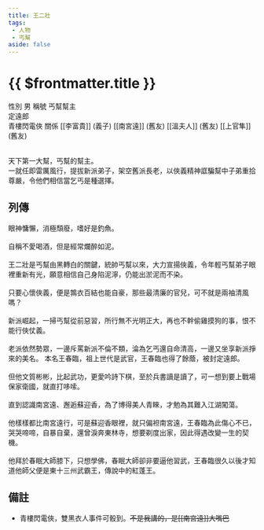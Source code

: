 ```yaml
---
title: 王二壯
tags:
 - 人物
 - 丐幫
aside: false
---
```


# {{ $frontmatter.title }}

<ChTabs position="bottom">
	<ChTab title="王二壯">
		<Ch src='/images/characters/special401/normal.png' position='right'/>
		<ChName nameZh='王二壯' nameEn='Wang Er Zhuang' position='right' />
		<ChTable>
			<ChTr>
				<ChTd isTitle=true>
					性別
				</ChTd>
				<ChTd>
					男
				</ChTd>
			</ChTr>
			<ChTr>
				<ChTd isTitle=true>
					稱號
				</ChTd>
				<ChTd>
					丐幫幫主<br>定遠郎<br>青樓閃電俠
				</ChTd>
			</ChTr>
			<ChTr>
				<ChTd isTitle=true position='center'>
					關係
				</ChTd>
			</ChTr>
			<ChTr>
				<ChTd position='center'>
					[[李富貴]] (義子)
				</ChTd>
			</ChTr>
			<ChTr>
				<ChTd position='center'>
					[[南宮遠]] (舊友)
				</ChTd>
			</ChTr>
			<ChTr>
				<ChTd position='center'>
					[[溫夫人]] (舊友)
				</ChTd>
			</ChTr>
			<ChTr>
				<ChTd position='center'>
					[[上官隼]] (舊友)
				</ChTd>
			</ChTr>
		</ChTable>
	</ChTab>
</ChTabs>
<br><br>

天下第一大幫，丐幫的幫主。  
一就任即雷厲風行，提拔新派弟子，架空舊派長老，以俠義精神誆騙幫中子弟重拾尊嚴，令他們相信當乞丐是種選擇。

## 列傳

<Tabs>
  <Tab title="列傳一">
	眼神慵懶，消極頹廢，嗜好是釣魚。<br><br>
	自稱不愛喝酒，但是經常爛醉如泥。<br><br>
	王二壯是丐幫由黑轉白的關鍵，統帥丐幫以來，大力宣揚俠義，令年輕丐幫弟子眼裡重新有光，願意相信自己身陷泥濘，仍能出淤泥而不染。<br><br>
	只要心懷俠義，便是鶉衣百結也能自豪，那些最清廉的官兒，可不就是兩袖清風嗎？<br><br>
	新派崛起，一掃丐幫從前惡習，所行無不光明正大，再也不幹偷雞摸狗的事，恨不能行俠仗義。<br><br>
	老派依然勢眾，一邊斥罵新派不倫不類，淪為乞丐還自命清高，一邊又坐享新派掙來的美名。
  </Tab>
  <Tab title="列傳二">
	本名王春臨，祖上世代是武官，王春臨也得了餘蔭，被封定遠郎。<br><br>
	但他文質彬彬，比起武功，更愛吟詩下棋，至於兵書讀是讀了，可一想到要上戰場保家衛國，就直打哆嗦。<br><br>
	直到認識南宮遠、邂逅蘇迎香，為了博得美人青睞，才勉為其難入江湖闖蕩。<br><br>
	他樣樣都比南宮遠行，可是蘇迎香眼裡，就只偏袒南宮遠，王春臨為此傷心不已，哭哭啼啼，自暴自棄，還曾淚奔東林寺，想要剃度出家，因此得遇改變一生的契機。<br><br>
	他拜於春眠大師膝下，只想學佛，春眠大師卻非要逼他習武，王春臨很久以後才知道他師父便是東十三州武霸王，傳說中的紅蓬王。
  </Tab>
</Tabs>

## 備註

- 青樓閃電俠，雙黑衣人事件可骰到。~~不是我講的，是[[南宮遠]]大嘴巴~~
